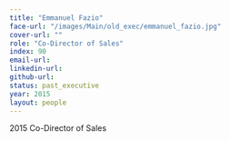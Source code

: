 ```yaml
---
title: "Emmanuel Fazio"
face-url: "/images/Main/old_exec/emmanuel_fazio.jpg"
cover-url: ""
role: "Co-Director of Sales"
index: 90
email-url:
linkedin-url:
github-url:
status: past_executive
year: 2015
layout: people
---
```

2015 Co-Director of Sales

